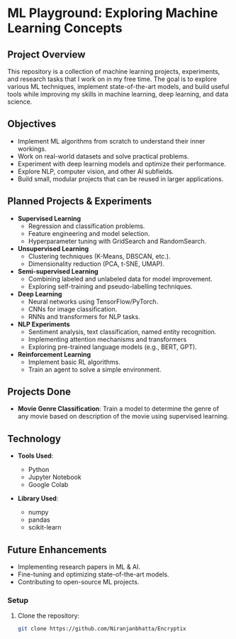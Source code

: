 # ML Playground: Exploring Machine Learning Concepts

## Project Overview
This repository is a collection of machine learning projects, experiments, and research tasks that I work on in my free time. The goal is to explore various ML techniques, implement state-of-the-art models, and build useful tools while improving my skills in machine learning, deep learning, and data science.

## Objectives
- Implement ML algorithms from scratch to understand their inner workings.
- Work on real-world datasets and solve practical problems.
- Experiment with deep learning models and optimize their performance.
- Explore NLP, computer vision, and other AI subfields.
- Build small, modular projects that can be reused in larger applications.


## Planned Projects & Experiments 
- **Supervised Learning**
    - Regression and classification problems.
    - Feature engineering and model selection.
    - Hyperparameter tuning with GridSearch and RandomSearch.
- **Unsupervised Learning**
    - Clustering techniques (K-Means, DBSCAN, etc.).
    - Dimensionality reduction (PCA, t-SNE, UMAP).
- **Semi-supervised Learning**
    - Combining labeled and unlabeled data for model improvement.
    - Exploring self-training and pseudo-labelling techniques.
- **Deep Learning**
    - Neural networks using TensorFlow/PyTorch.
    - CNNs for image classification.
    - RNNs and transformers for NLP tasks.
- **NLP Experiments**
    - Sentiment analysis, text classification, named entity recognition.
    - Implementing attention mechanisms and transformers
    - Exploring pre-trained language models (e.g., BERT, GPT).
- **Reinforcement Learning**
    - Implement basic RL algorithms.
    - Train an agent to solve a simple environment.

## Projects Done
- **Movie Genre Classification**: Train a model to determine the genre of any movie based on description of the movie using supervised learning.

## Technology 
- **Tools Used**:
    - Python
    - Jupyter Notebook
    - Google Colab

- **Library Used**:
    - numpy
    - pandas
    - scikit-learn

## Future Enhancements
- Implementing research papers in ML & AI.
- Fine-tuning and optimizing state-of-the-art models.
- Contributing to open-source ML projects.

### Setup

1. Clone the repository:

   ```bash
   git clone https://github.com/Niranjanbhatta/Encryptix
